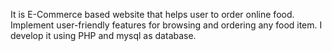 It is E-Commerce based website that helps user to order online food. Implement user-friendly features for browsing and ordering any food item. I develop it using PHP and mysql as database.
